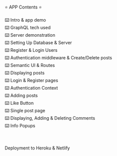 ⭐️ APP Contents ⭐️ <br/><br/>
⌨️ Intro & app demo <br/>
⌨️ GraphQL tech used <br/>
⌨️ Server demonstration<br/>
⌨️ Setting Up Database & Server<br/>
⌨️ Register & Login Users<br/>
⌨️ Authentication middleware & Create/Delete posts<br/>
⌨️ Semantic UI & Routes<br/>
⌨️ Displaying posts<br/>
⌨️ Login & Register pages<br/>
⌨️ Authentication Context<br/>
⌨️ Adding posts<br/>
⌨️ Like Button<br/>
⌨️ Single post page<br/>
⌨️ Displaying, Adding & Deleting Comments<br/>
⌨️ Info Popups<br/><br/><br/>


  Deployment to Heroku & Netlify
